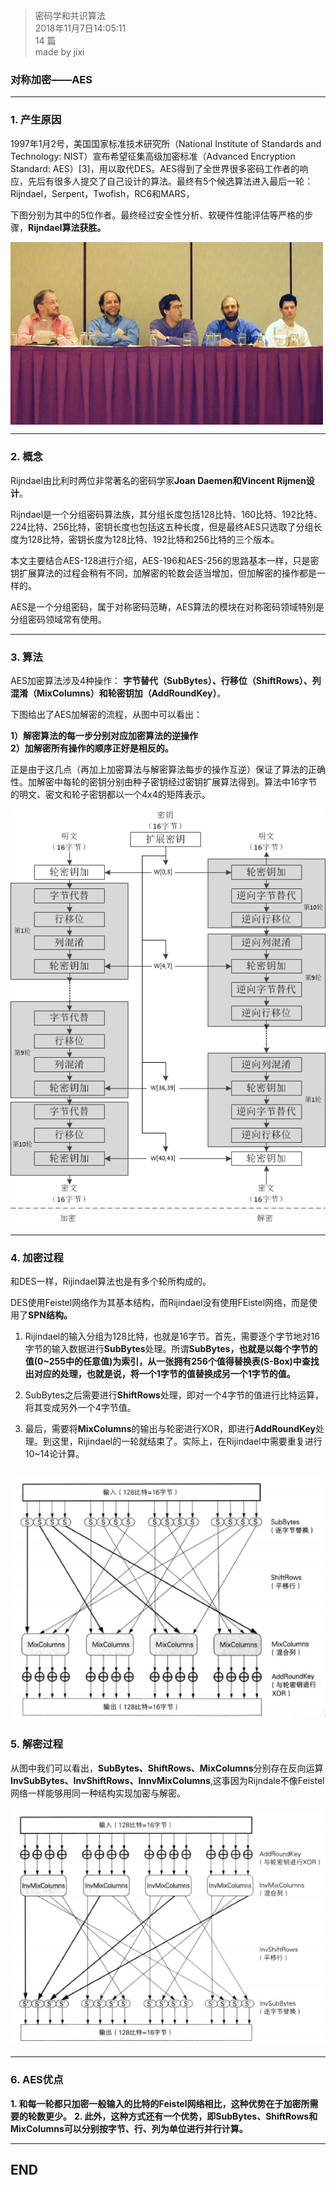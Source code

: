 > 密码学和共识算法  
> 2018年11月7日14:05:11       
> 14 篇  
> made by jixi
### 对称加密——AES

----------


### 1. 产生原因
1997年1月2号，美国国家标准技术研究所（National Institute of Standards and Technology: NIST）宣布希望征集高级加密标准（Advanced Encryption Standard: AES）[3]，用以取代DES。AES得到了全世界很多密码工作者的响应，先后有很多人提交了自己设计的算法。最终有5个候选算法进入最后一轮：Rijndael，Serpent，Twofish，RC6和MARS，

下图分别为其中的5位作者。最终经过安全性分析、软硬件性能评估等严格的步骤，**Rijndael算法获胜。**

<img src="https://www.github.com/jixiyu/images3/raw/master/小书匠/1541573223422.png" width="500" hegiht="400" align="center" /> 


----------

### 2. 概念
Rijndael由比利时两位非常著名的密码学家**Joan Daemen和Vincent Rijmen设计**。

Rijndael是一个分组密码算法族，其分组长度包括128比特、160比特、192比特、224比特、256比特，密钥长度也包括这五种长度，但是最终AES只选取了分组长度为128比特，密钥长度为128比特、192比特和256比特的三个版本。 

本文主要结合AES-128进行介绍，AES-196和AES-256的思路基本一样，只是密钥扩展算法的过程会稍有不同，加解密的轮数会适当增加，但加解密的操作都是一样的。

AES是一个分组密码，属于对称密码范畴，AES算法的模块在对称密码领域特别是分组密码领域常有使用。

  
----------
### 3. 算法
AES加密算法涉及4种操作：
**字节替代（SubBytes）、行移位（ShiftRows）、列混淆（MixColumns）和轮密钥加（AddRoundKey）**。

下图给出了AES加解密的流程，从图中可以看出：

**1）解密算法的每一步分别对应加密算法的逆操作  
2）加解密所有操作的顺序正好是相反的。**

正是由于这几点（再加上加密算法与解密算法每步的操作互逆）保证了算法的正确性。加解密中每轮的密钥分别由种子密钥经过密钥扩展算法得到。算法中16字节的明文、密文和轮子密钥都以一个4x4的矩阵表示。

![enter description here](https://www.github.com/jixiyu/images3/raw/master/小书匠/1541574439881.png)

----------

### 4. 加密过程

和DES一样，Rijindael算法也是有多个轮所构成的。

DES使用Feistel网络作为其基本结构，而Rijindael没有使用FEistel网络，而是使用了**SPN结构。**

1. Rijindael的输入分组为128比特，也就是16字节。首先，需要逐个字节地对16字节的输入数据进行**SubBytes**处理。所谓**SubBytes，也就是以每个字节的值(0~255中的任意值)为索引，从一张拥有256个值得替换表(S-Box)中查找出对应的处理，也就是说，将一个1字节的值替换成另一个1字节的值。**
 
2. SubBytes之后需要进行**ShiftRows**处理，即对一个4字节的值进行比特运算，将其变成另外一个4字节值。

3. 最后，需要将**MixColumns**的输出与轮密进行XOR，即进行**AddRoundKey**处理。到这里，Rijindael的一轮就结束了。实际上，在Rijindael中需要重复进行10~14论计算。



![enter description here](https://www.github.com/jixiyu/images3/raw/master/小书匠/1541574806070.png)
----------

### 5. 解密过程
从图中我们可以看出，**SubBytes、ShiftRows、MixColumns**分别存在反向运算**InvSubBytes、InvShiftRows、InnvMixColumns**,这事因为Rijndale不像Feistel网络一样能够用同一种结构实现加密与解密。

![enter description here](https://www.github.com/jixiyu/images3/raw/master/小书匠/1541574764414.png)


----------


### 6. AES优点

**1. 和每一轮都只加密一般输入的比特的Feistel网络相比，这种优势在于加密所需要的轮数更少。**
**2. 此外，这种方式还有一个优势，即SubBytes、ShiftRows和MixColumns可以分别按字节、行、列为单位进行并行计算。**

----------
## END

